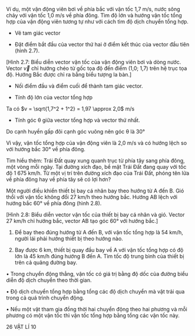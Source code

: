 Ví dụ, một vận động viên bơi về phía bắc với vận tốc 1,7 m/s, nước sông chảy với vận tốc 1,0 m/s về phía đông. Tìm độ lớn và hướng vận tốc tổng hợp của vận động viên tương tự như với cách tìm độ dịch chuyển tổng hợp.

- Vẽ tam giác vector

+ Đặt điểm bắt đầu của vector thứ hai ở điểm kết thúc của vector đầu tiên (hình 2.7).

[Hình 2.7: Biểu diễn vector vận tốc của vận động viên bơi và dòng nước. Vector $\vec{v}$ chỉ hướng chéo từ gốc tọa độ đến điểm (1,0; 1,7) trên hệ trục tọa độ. Hướng Bắc được chỉ ra bằng biểu tượng la bàn.]

+ Nối điểm đầu và điểm cuối để thành tam giác vector.

- Tính độ lớn của vector tổng hợp

Ta có $v = \sqrt{1,7^2 + 1^2} = 1,97 \approx 2,0$ m/s

- Tính góc θ giữa vector tổng hợp và vector thứ nhất.

Do cạnh huyền gấp đôi cạnh góc vuông nên góc θ là 30°

Vì vậy, vận tốc tổng hợp của vận động viên là 2,0 m/s và có hướng lệch so với hướng bắc 30° về phía đông.

Tìm hiểu thêm:
Trái Đất quay xung quanh trục từ phía tây sang phía đông, một vòng mỗi ngày. Tại đường xích đạo, bề mặt Trái Đất đang quay với tốc độ 1 675 km/h. Từ một vị trí trên đường xích đạo của Trái Đất, phóng tên lửa về phía đông hay về phía tây sẽ có lợi hơn?

Một người điều khiển thiết bị bay cá nhân bay theo hướng từ A đến B. Gió thổi với vận tốc không đổi 27 km/h theo hướng bắc. Hướng AB lệch với hướng bắc 60° về phía đông (hình 2.8).

[Hình 2.8: Biểu diễn vector vận tốc của thiết bị bay cá nhân và gió. Vector 27 km/h chỉ hướng bắc, vector AB tạo góc 60° với hướng bắc.]

1. Để bay theo đúng hướng từ A đến B, với vận tốc tổng hợp là 54 km/h, người lái phải hướng thiết bị theo hướng nào.

2. Bay được 6 km, thiết bị quay đầu bay về A với vận tốc tổng hợp có độ lớn là 45 km/h đúng hướng B đến A. Tìm tốc độ trung bình của thiết bị trên cả quãng đường bay.

• Trong chuyển động thẳng, vận tốc có giá trị bằng độ dốc của đường biểu diễn độ dịch chuyển theo thời gian.

• Độ dịch chuyển tổng hợp bằng tổng các độ dịch chuyển mà vật trải qua trong cả quá trình chuyển động.

• Nếu một vật tham gia đồng thời hai chuyển động theo hai phương và mỗi phương có một vận tốc thì vận tốc tổng hợp bằng tổng các vận tốc này.

26 VẬT LÍ 10